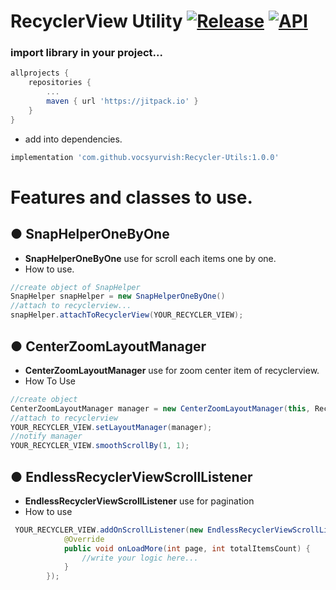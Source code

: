 # RecyclerView Utility  [![Release](https://jitpack.io/v/vocsyurvish/Recycler-Utils.svg)](https://jitpack.io/#vocsyurvish/Recycler-Utils) [![API](https://img.shields.io/badge/API-21%2B-yellow.svg?style=flat)](https://android-arsenal.com/api?level=21)
### import library in your project...

```groovy
allprojects {
	repositories {
		...
		maven { url 'https://jitpack.io' }
	}
}
```
- add into dependencies.
```groovy
implementation 'com.github.vocsyurvish:Recycler-Utils:1.0.0'
```

# Features and classes to use.

## ● SnapHelperOneByOne
- **SnapHelperOneByOne** use for scroll each items one by one.
- How to use.

```java
//create object of SnapHelper
SnapHelper snapHelper = new SnapHelperOneByOne()
//attach to recyclerview...
snapHelper.attachToRecyclerView(YOUR_RECYCLER_VIEW);
```

## ● CenterZoomLayoutManager
- **CenterZoomLayoutManager** use for zoom center item of recyclerview.
- How To Use

```java
//create object
CenterZoomLayoutManager manager = new CenterZoomLayoutManager(this, RecyclerView.HORIZONTAL, false);
//attach to recyclerview
YOUR_RECYCLER_VIEW.setLayoutManager(manager);
//notify manager
YOUR_RECYCLER_VIEW.smoothScrollBy(1, 1);
```

## ●  EndlessRecyclerViewScrollListener
- **EndlessRecyclerViewScrollListener** use for pagination
- How to use

```java
 YOUR_RECYCLER_VIEW.addOnScrollListener(new EndlessRecyclerViewScrollListener(YOUR_LAYOUT_MANAGER) {
            @Override
            public void onLoadMore(int page, int totalItemsCount) {
             	//write your logic here...
            }
        });
```
